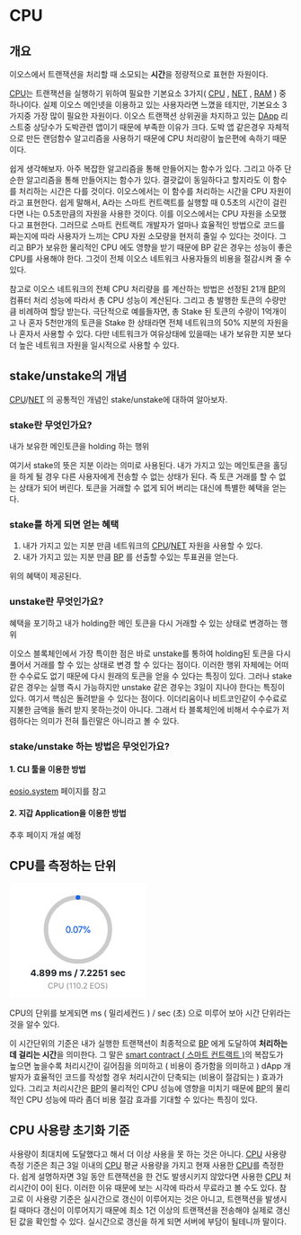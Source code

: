 # CPU

## 개요

이오스에서 트랜잭션을 처리할 때 소모되는 **시간**을 정량적으로 표현한 자원이다.

[CPU](cpu.md)는 트랜잭션을 실행하기 위하여 필요한 기본요소 3가지\( [CPU](cpu.md) , [NET](../n/net.md) , [RAM](../r/ram.md) \) 중 하나이다. 실제 이오스 메인넷을 이용하고 있는 사용자라면 느꼈을 테지만, 기본요소 3가지중 가장 많이 필요한 자원이다. 이오스 트랜잭션 상위권을 차지하고 있는 [DApp](../d/dapp.md) 리스트중 상당수가 도박관련 앱이기 때문에 부족한 이유가 크다. 도박 앱 같은경우 자체적으로 만든 랜덤함수 알고리즘을 사용하기 때문에 CPU 처리량이 높은편에 속하기 때문이다.

쉽게 생각해보자. 아주 복잡한 알고리즘을 통해 만들어지는 함수가 있다. 그리고 아주 단순한 알고리즘을 통해 만들어지는 함수가 있다. 결괏값이 동일하다고 할지라도 이 함수를 처리하는 시간은 다를 것이다. 이오스에서는 이 함수를 처리하는 시간을 CPU 자원이라고 표현한다. 쉽게 말해서, A라는 스마트 컨트랙트를 실행할 때 0.5초의 시간이 걸린다면 나는 0.5초만큼의 자원을 사용한 것이다. 이를 이오스에서는 CPU 자원을 소모했다고 표현한다. 그러므로 스마트 컨트랙트 개발자가 얼마나 효율적인 방법으로 코드를 짜는지에 따라 사용자가 느끼는 CPU 자원 소모량을 현저히 줄일 수 있다는 것이다. 그리고 BP가 보유한 물리적인 CPU 에도 영향을 받기 때문에 BP 같은 경우는 성능이 좋은 CPU를 사용해야 한다. 그것이 전체 이오스 네트워크 사용자들의 비용을 절감시켜 줄 수 있다.

참고로 이오스 네트워크의 전체 CPU 처리량을 를 계산하는 방법은 선정된 21개 [BP](../b/bp.md)의 컴퓨터 처리 성능에 따라서 총 CPU 성능이 계산된다. 그리고 총 발행한 토큰의 수량만큼 비례하여 할당 받는다. 극단적으로 예를들자면, 총 Stake 된 토큰의 수량이 1억개이고 나 혼자 5천만개의 토큰을 Stake 한 상태라면 전체 네트워크의 50% 지분의 자원을 나 혼자서 사용할 수 있다. 다만 네트워크가 여유상태에 있을때는 내가 보유한 지분 보다 더 높은 네트워크 자원을 일시적으로 사용할 수 있다.

## stake/unstake의 개념

[CPU](cpu.md)/[NET](../n/net.md) 의 공통적인 개념인 stake/unstake에 대하여 알아보자.

### stake란 무엇인가요?

내가 보유한 메인토큰을 holding 하는 행위

여기서 stake의 뜻은 지분 이라는 의미로 사용된다. 내가 가지고 있는 메인토큰을 홀딩을 하게 될 경우 다른 사용자에게 전송할 수 없는 상태가 된다. 즉 토큰 거래를 할 수 없는 상태가 되어 버린다. 토큰을 거래할 수 없게 되어 버리는 대신에 특별한 혜택을 얻는다.

### stake를 하게 되면 얻는 혜택

1. 내가 가지고 있는 지분 만큼 네트워크의 [CPU](cpu.md)/[NET](../n/net.md) 자원을 사용할 수 있다.
2. 내가 가지고 있는 지분 만큼 [BP](../b/bp.md) 를 선출할 수있는 투표권을 얻는다.

위의 혜택이 제공된다. 

### unstake란 무엇인가요?

혜택을 포기하고 내가 holding한 메인 토큰을  다시 거래할 수 있는 상태로 변경하는 행위

이오스 블록체인에서 가장 특이한 점은 바로 unstake를 통하여 holding된 토큰을 다시 풀어서 거래를 할 수 있는 상태로 변경 할 수 있다는 점이다. 이러한 행위 자체에는 어떠한 수수료도 없기 때문에 다시 원래의 토큰을 얻을 수 있다는 특징이 있다. 그러나 stake 같은 경우는 실행 즉시 가능하지만 unstake 같은 경우는 3일이 지나야 한다는 특징이 있다. 여기서 핵심은 돌려받을 수 있다는 점이다. 이더리움이나 비트코인같이 수수료로 지불한 금액을 돌려 받지 못하는것이 아니다. 그래서 타 블록체인에 비해서 수수료가 저렴하다는 의미가 전혀 틀린말은 아니라고 볼 수 있다.

### stake/unstake 하는 방법은 무엇인가요?

#### 1. CLI 툴을 이용한 방법

[eosio.system](../e/eosio.system.md) 페이지를 참고

#### 2. 지갑 Application을 이용한 방법

추후 페이지 개설 예정

## CPU를 측정하는 단위

![CPU \( site : eoscanner.io \)](../../.gitbook/assets/cpu_resource.png)

CPU의 단위를 보게되면 ms \( 밀리세컨드 \) / sec \(초\) 으로 미루어 보아 시간 단위라는것을 알수 있다.

이 시간단위의 기준은 내가 실행한 트랜잭션이 최종적으로 [BP](../b/bp.md) 에게 도달하여 **처리하는데 걸리는 시간**을 의미한다. 그 말은 [smart contract \( 스마트 컨트랙트 \)](../s/smart-contract.md)의 복잡도가 높으면 높을수록 처리시간이 길어짐을 의미하고 \( 비용이 증가함을 의미하고 \) dApp 개발자가 효율적인 코드를 작성할 경우 처리시간이 단축되는 \(비용이 절감되는 \) 효과가 있다. 그리고 처리시간은 [BP](../b/bp.md)의 물리적인 CPU 성능에 영향을 미치기 때문에 [BP](../b/bp.md)의 물리적인 CPU 성능에 따라 좀더 비용 절감 효과를 기대할 수 있다는 특징이 있다.

## CPU 사용량 초기화 기준

사용량이 최대치에 도달했다고 해서 더 이상 사용을 못 하는 것은 아니다. [CPU](cpu.md) 사용량 측정 기준은 최근 3일 이내의 [CPU](cpu.md) 평균 사용량을 가지고 현재 사용한 [CPU](cpu.md)를 측정한다. 쉽게 설명하자면 3일 동안 트랜잭션을 한 건도 발생시키지 않았다면 사용한 [CPU](cpu.md) 처리시간이 0이 된다. 이러한 이유 때문에 보는 시각에 따라서 무료라고 볼 수도 있다. 참고로 이 사용량 기준은 실시간으로 갱신이 이루어지는 것은 아니고, 트랜잭션을 발생시킬 때마다 갱신이 이루어지기 때문에 최소 1건 이상의 트랜잭션을 전송해야 실제로 갱신된 값을 확인할 수 있다. 실시간으로 갱신을 하게 되면 서버에 부담이 될테니까 말이다.

